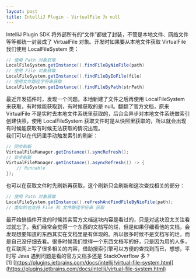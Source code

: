 ```yaml
---
layout: post
title: IntelliJ Plugin - VirtualFile 为 null
---
```

IntelliJ Plugin SDK 将外部所有的“文件”都做了封装，不管是本地文件、网络文件等等都统一封装成了 VirtualFile 对象。开发时如果要从本地文件获取 VirtualFile 我们使用 LocalFileSystem 类：
```java
// 使用 Path 对象获取
LocalFileSystem.getInstance().findFileByNioFile(path)
// 使用 File 对象获取
LocalFileSystem.getInstance().findFileByIoFile(file)
// 使用文件路径字符串获取
LocalFileSystem.getInstance().findFileByPath(strPath)
```
最近开发插件时，发现一个问题。本地新建了文件之后再使用 LocalFileSystem 来获取，有时候能获取到，有时候获取的是 null。翻翻了官方文档，原来 VirtualFile 不是实时去本地文件系统里获取的，后台会异步对本地文件系统做索引创建快照，使用 LocalFileSystem 获取文件时是从快照里获取的，所以就会出现有时候能获取有时候无法获取的情况出现。<br />我们可以在代码里手动触发索引的刷新：
```java
// 同步刷新
VirtualFileManager.getInstance().syncRefresh();
// 异步刷新
VirtualFileManager.getInstance().asyncRefresh(() -> {
    // Runnable
});

```
也可以在获取文件时先刷新再获取，这个刷新只会刷新和这次查找相关的部分：
```java
// 使用 Path 对象获取
LocalFileSystem.getInstance().refreshAndFindFileByNioFile(path);
// 类似的也支持 File 和 文件路径字符串 获取
```
最开始搞插件开发的时候其实官方文档这块内容是看过的，只是对这块没太关注看过就忘了。我们经常会觉得一个东西的文档写的烂，但是如果仔细看他的文档，会发现想要知道的东西其实在文档里是有体现的。所以很多时候不是文档写的烂，而是自己没仔细去看。很多时候我们觉得一个东西文档写的好，只是因为用的人多，在互联网上写了很多相关的内容，借助搜索引擎可以方便的查找到而已，想想，平时写 Java 遇到问题是看的官方文档多还是 StackOverflow 多？<br />[1] [https://plugins.jetbrains.com/docs/intellij/virtual-file-system.html](https://plugins.jetbrains.com/docs/intellij/virtual-file-system.html)

